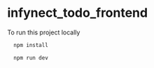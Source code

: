 # infynect_todo_frontend

To run this project locally

```bash
  npm install
```
```bash
  npm run dev

